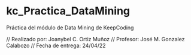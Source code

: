 # kc_Practica_DataMining
Práctica del módulo de Data Mining de KeepCoding

// Realizado por: Joanybel C. Ortiz Muñoz
// Profesor: José M. Gonzalez Calabozo
// Fecha de entrega: 24/04/22
